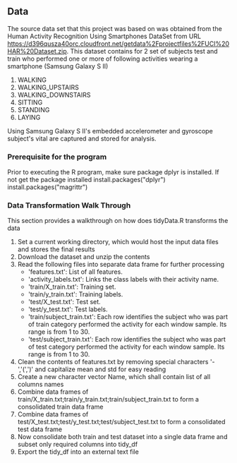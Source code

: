 ## Data
 The source data set that this project was based on was obtained from the Human Activity Recognition Using Smartphones DataSet from URL https://d396qusza40orc.cloudfront.net/getdata%2Fprojectfiles%2FUCI%20HAR%20Dataset.zip.
 This dataset contains for 2 set  of subjects test and train  who performed one or more of following activities wearing a smartphone (Samsung Galaxy S II)

   1) WALKING
   2) WALKING_UPSTAIRS
   3) WALKING_DOWNSTAIRS
   4) SITTING
   5) STANDING
   6) LAYING
 
  Using Samsung Galaxy S II's  embedded accelerometer and gyroscope subject's vital are captured and stored for analysis.
 ### Prerequisite for the program
  Prior to executing the R program, make sure package dplyr is installed. If not get the package installed
        install.packages("dplyr")
        install.packages("magrittr")
 
 ### Data Transformation Walk Through
  This section provides a walkthrough  on how does tidyData.R transforms the data
 
 1) Set a current working directory, which would host the input data files and stores the  final results
 2) Download the dataset  and unzip the contents
 3) Read the following files into separate data frame for further processing
    - 'features.txt': List of all features.
    - 'activity_labels.txt': Links the class labels with their activity name.
    - 'train/X_train.txt': Training set.
    - 'train/y_train.txt': Training labels.
    - 'test/X_test.txt': Test set.
    - 'test/y_test.txt': Test labels.
    - 'train/subject_train.txt': Each row identifies the subject who was part of train category performed the activity for each window sample. Its range is from 1 to 30.
    - 'test/subject_train.txt': Each row identifies the subject who was part of test category performed the activity for each window sample. Its range is from 1 to 30.
 4) Clean the contents of features.txt by removing  special characters '-','(',')' and capitalize mean and std for easy reading
 5) Create a new character vector Name, which shall contain list of all columns names
 6) Combine data frames of train/X_train.txt;train/y_train.txt;train/subject_train.txt  to form a consolidated train data frame
 7) Combine data frames of test/X_test.txt;test/y_test.txt;test/subject_test.txt  to form a consolidated test data frame
 8) Now consolidate both train and test dataset into a single data frame and subset only required columns into tidy_df
 9) Export the tidy_df into an external text file